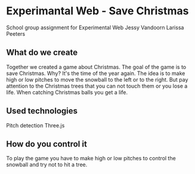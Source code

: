 # Experimantal Web - Save Christmas

School group assignment for Experimental Web
Jessy Vandoorn
Larissa Peeters

## What do we create
Together we created a game about Christmas. The goal of the game is to save Christmas. Why? It's the time of the year again.
The idea is to make high or low pitches to move the snowball to the left or to the right. But pay attention to the Christmas trees that you can not touch them or you lose a life. When catching Christmas balls you get a life.

## Used technologies
Pitch detection
Three.js

## How do you control it
To play the game you have to make high or low pitches to control the snowball and try not to hit a tree.
